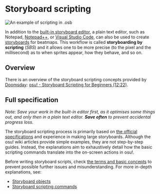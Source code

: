 # Storyboard scripting

![An example of scripting in .osb](img/SBS_Base.jpg "An example of scripting in .osb")

In addition to the [built-in storyboard editor](/wiki/Beatmap_Editor/Design), a plain text editor, such as Notepad, [Notepad++](https://www.notepad-plus-plus.org/), or [Visual Studio Code](https://code.visualstudio.com/), can also be used to create [storyboards](/wiki/Storyboards) for beatmaps. This workflow is called **storyboarding by scripting** (*SBS*) and it allows one to be more precise (to the pixel and the millisecond) as to when sprites appear, how they behave, and so on.

## Overview

There is an overview of the storyboard scripting concepts provided by [Doomsday](https://osu.ppy.sh/users/18983): [osu! - Storyboard Scripting for Beginners (12:22)](https://www.youtube.com/watch?v=UJ1YLDs-bZg "YouTube").

## Full specification

*Note: Save your work in the built-in editor first, as it optimises some things out, and only then in a plain text editor. **Save often** to prevent accidental progress loss.*

The storyboard scripting process is primarily based on [the official specifications](https://osu.ppy.sh/community/forums/topics/1869) and experience in making large storyboards. Although the osu! wiki articles provide simple examples, they are not step-by-step guides. Instead, the explanations aim to exhaustively detail how the basic scripting commands translate into the on-screen actions in osu!.

Before writing storyboard scripts, check [the terms and basic concepts](/wiki/Storyboard_Scripting/General_Rules) to prevent possible further issues and misunderstanding. For more in-depth explanations, see:

- [Storyboard objects](/wiki/Storyboard_Scripting/Objects)
- [Storyboard scripting commands](/wiki/Storyboard_Scripting/Commands)
